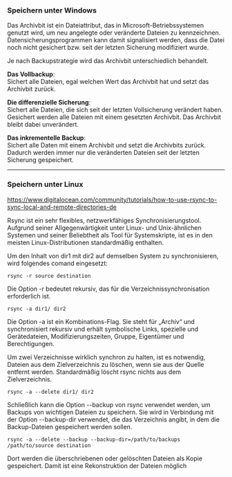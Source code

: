 ### Speichern unter Windows
Das Archivbit ist ein Dateiattribut, das in Microsoft-Betriebssystemen genutzt wird, um neu angelegte oder veränderte Dateien zu kennzeichnen. Datensicherungsprogrammen kann damit signalisiert werden, dass die Datei noch nicht gesichert bzw. seit der letzten Sicherung modifiziert wurde.

Je nach Backupstrategie wird das Archivbit unterschiedlich behandelt.

__Das Vollbackup__:  
Sichert alle Dateien, egal welchen Wert das Archivbit hat und setzt das Archivbit zurück.

__Die differenzielle Sicherung__:  
Sichert alle Dateien, die sich seit der letzten Vollsicherung verändert haben. Gesichert werden alle Dateien mit einem gesetzten Archivbit. Das Archivbit bleibt dabei unverändert.

__Das inkrementelle Backup__:  
Sichert alle Daten mit einem Archivbit und setzt die Archivbits zurück. Dadurch werden immer nur die veränderten Dateien seit der letzten Sicherung gespeichert.

***

### Speichern unter Linux

https://www.digitalocean.com/community/tutorials/how-to-use-rsync-to-sync-local-and-remote-directories-de

Rsync ist ein sehr flexibles, netzwerkfähiges Synchronisierungstool. Aufgrund seiner Allgegenwärtigkeit unter Linux- und Unix-ähnlichen Systemen und seiner Beliebtheit als Tool für Systemskripte, ist es in den meisten Linux-Distributionen standardmäßig enthalten.

Um den Inhalt von dir1 mit dir2 auf demselben System zu synchronisieren, wird folgendes comand eingesetzt:

```
rsync -r source destination
```
Die Option -r bedeutet rekursiv, das für die Verzeichnissynchronisation erforderlich ist.

```
rsync -a dir1/ dir2
```

Die Option -a ist ein Kombinations-Flag. Sie steht für „Archiv“ und synchronisiert rekursiv und erhält symbolische Links, spezielle und Gerätedateien, Modifizierungszeiten, Gruppe, Eigentümer und Berechtigungen.

Um zwei Verzeichnisse wirklich synchron zu halten, ist es notwendig, Dateien aus dem Zielverzeichnis zu löschen, wenn sie aus der Quelle entfernt werden. Standardmäßig löscht rsync nichts aus dem Zielverzeichnis.

```
rsync -a --delete dir1/ dir2
```

Schließlich kann die Option --backup von rsync verwendet werden, um Backups von wichtigen Dateien zu speichern. Sie wird in Verbindung mit der Option --backup-dir verwendet, die das Verzeichnis angibt, in dem die Backup-Dateien gespeichert werden sollen.

```
rsync -a --delete --backup --backup-dir=/path/to/backups /path/to/source destination
```

Dort werden die überschriebenen oder gelöschten Dateien als Kopie gespeichert. Damit ist eine Rekonstruktion der Dateien möglich
